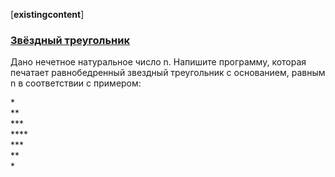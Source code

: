 [__existingcontent__]

### [Звёздный треугольник](/source/sysout/starTriangle2.md)

Дано нечетное натуральное число n. Напишите программу, которая печатает равнобедренный звездный треугольник с основанием, равным n в соответствии с примером:

\*  
\**  
\***  
\****  
\***  
\**  
\*  